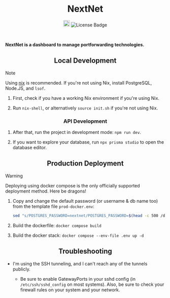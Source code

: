 <h1 align="center">NextNet</h1>

<p align="center">
   <a href="https://builtwithnix.org"><img src="https://builtwithnix.org/badge.svg" alt="built with nix" height="20"/></a>
   <img src="https://img.shields.io/github/license/greysoh/nextnet" alt="License Badge"/>
</p>

<br>

**NextNet is a dashboard to manage portforwarding technologies.**

<h2 align="center">Local Development</h2>

> [!NOTE]
> Using [nix](https://builtwithnix.org) is recommended. If you're not using Nix, install PostgreSQL, Node.JS, and `lsof`.

1. First, check if you have a working Nix environment if you're using Nix.

2. Run `nix-shell`, or alternatively `source init.sh` if you're not using Nix.

<h3 align="center">API Development</h3>

1. After that, run the project in development mode: `npm run dev`.

2. If you want to explore your database, run `npx prisma studio` to open the database editor.

<h2 align="center">Production Deployment</h2>

> [!WARNING]  
> Deploying using docker compose is the only officially supported deployment method. Here be dragons!

1. Copy and change the default password (or username & db name too) from the template file `prod-docker.env`:
   ```bash
   sed "s/POSTGRES_PASSWORD=nextnet/POSTGRES_PASSWORD=$(head -c 500 /dev/random | sha512sum | cut -d " " -f 1)/g" prod-docker.env > .env
   ```

2. Build the dockerfile: `docker compose build`
  
3. Build the docker stack: `docker compose --env-file .env up -d`

<h2 align="center">Troubleshooting</h2>

* I'm using the SSH tunneling, and I can't reach any of the tunnels publicly.

  - Be sure to enable GatewayPorts in your sshd config (in `/etc/ssh/sshd_config` on most systems). Also, be sure to check your firewall rules on your system and your network.